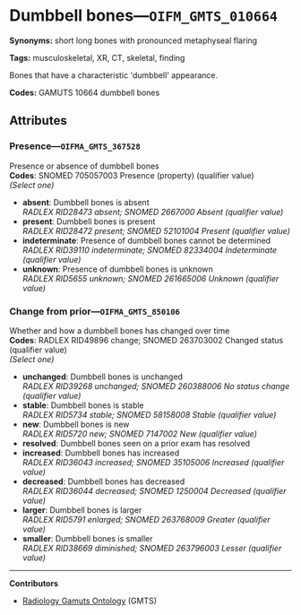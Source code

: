 # Dumbbell bones—`OIFM_GMTS_010664`

**Synonyms:** short long bones with pronounced metaphyseal flaring

**Tags:** musculoskeletal, XR, CT, skeletal, finding

Bones that have a characteristic 'dumbbell' appearance.

**Codes:** GAMUTS 10664 dumbbell bones

## Attributes

### Presence—`OIFMA_GMTS_367528`

Presence or absence of dumbbell bones  
**Codes**: SNOMED 705057003 Presence (property) (qualifier value)  
*(Select one)*

- **absent**: Dumbbell bones is absent  
_RADLEX RID28473 absent; SNOMED 2667000 Absent (qualifier value)_
- **present**: Dumbbell bones is present  
_RADLEX RID28472 present; SNOMED 52101004 Present (qualifier value)_
- **indeterminate**: Presence of dumbbell bones cannot be determined  
_RADLEX RID39110 indeterminate; SNOMED 82334004 Indeterminate (qualifier value)_
- **unknown**: Presence of dumbbell bones is unknown  
_RADLEX RID5655 unknown; SNOMED 261665006 Unknown (qualifier value)_

### Change from prior—`OIFMA_GMTS_850106`

Whether and how a dumbbell bones has changed over time  
**Codes**: RADLEX RID49896 change; SNOMED 263703002 Changed status (qualifier value)  
*(Select one)*

- **unchanged**: Dumbbell bones is unchanged  
_RADLEX RID39268 unchanged; SNOMED 260388006 No status change (qualifier value)_
- **stable**: Dumbbell bones is stable  
_RADLEX RID5734 stable; SNOMED 58158008 Stable (qualifier value)_
- **new**: Dumbbell bones is new  
_RADLEX RID5720 new; SNOMED 7147002 New (qualifier value)_
- **resolved**: Dumbbell bones seen on a prior exam has resolved  
- **increased**: Dumbbell bones has increased  
_RADLEX RID36043 increased; SNOMED 35105006 Increased (qualifier value)_
- **decreased**: Dumbbell bones has decreased  
_RADLEX RID36044 decreased; SNOMED 1250004 Decreased (qualifier value)_
- **larger**: Dumbbell bones is larger  
_RADLEX RID5791 enlarged; SNOMED 263768009 Greater (qualifier value)_
- **smaller**: Dumbbell bones is smaller  
_RADLEX RID38669 diminished; SNOMED 263796003 Lesser (qualifier value)_

---

**Contributors**

- [Radiology Gamuts Ontology](https://gamuts.net/) (GMTS)
